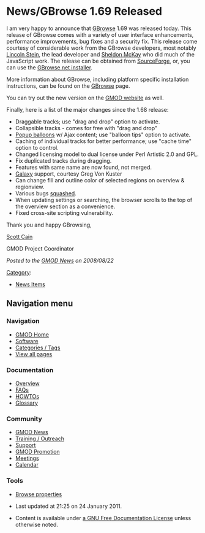 



<span id="top"></span>




# <span dir="auto">News/GBrowse 1.69 Released</span>









I am very happy to announce that [GBrowse](../GBrowse.1 "GBrowse") 1.69
was released today. This release of GBrowse comes with a variety of user
interface enhancements, performance improvements, bug fixes and a
security fix. This release come courtesy of considerable work from the
GBrowse developers, most notably [Lincoln
Stein](../User%253ALstein "User%253ALstein"), the lead developer and [Sheldon
McKay](../User%253AMckays "User%253AMckays") who did much of the JavaScript
work. The release can be obtained from <a
href="http://sourceforge.net/project/showfiles.php?group_id=27707&amp;package_id=34513&amp;release_id=621342"
class="external text" rel="nofollow">SourceForge</a>, or, you can use
the <a
href="http://gmod.cvs.sourceforge.net/*checkout*/gmod/Generic-Genome-Browser/bin/gbrowse_netinstall.pl"
class="external text" rel="nofollow">GBrowse net installer</a>.

More information about GBrowse, including platform specific installation
instructions, can be found on the [GBrowse](../GBrowse.1 "GBrowse")
page.

You can try out the new version on the
<a href="http://gmod.org/cgi-bin/gbrowse/yeast/" class="external text"
rel="nofollow">GMOD website</a> as well.

Finally, here is a list of the major changes since the 1.68 release:

- Draggable tracks; use "drag and drop" option to activate.
- Collapsible tracks - comes for free with "drag and drop"
- [Popup balloons](../GBrowse_Popup_Balloons "GBrowse Popup Balloons")
  w/ Ajax content; use "balloon tips" option to activate.
- Caching of individual tracks for better performance; use "cache time"
  option to control.
- Changed licensing model to dual license under Perl Artistic 2.0 and
  GPL.
- Fix duplicated tracks during dragging.
- Features with same name are now found, not merged.
- [Galaxy](../Galaxy.1 "Galaxy") support, courtesy Greg Von Kuster
- Can change fill and outline color of selected regions on overview &
  regionview.
- Various bugs
  <a href="http://sourceforge.net/tracker/?group_id=27707&amp;atid=391291"
  class="external text" rel="nofollow">squashed</a>.
- When updating settings or searching, the browser scrolls to the top of
  the overview section as a convenience.
- Fixed cross-site scripting vulnerability.

Thank you and happy GBrowsing,

[Scott Cain](../User%253AScott "User%253AScott")

GMOD Project Coordinator

  



*Posted to the [GMOD News](../GMOD_News "GMOD News") on 2008/08/22*






[Category](../Special%253ACategories "Special%253ACategories"):

- [News Items](../Category%253ANews_Items "Category%253ANews Items")






## Navigation menu







<a href="../Main_Page"
style="background-image: url(../../images/GMOD-cogs.png);"
title="Visit the main page"></a>


### Navigation



- <span id="n-GMOD-Home">[GMOD Home](../Main_Page)</span>
- <span id="n-Software">[Software](../GMOD_Components)</span>
- <span id="n-Categories-.2F-Tags">[Categories /
  Tags](../Categories)</span>
- <span id="n-View-all-pages">[View all
  pages](../Special:AllPages)</span>




### Documentation



- <span id="n-Overview">[Overview](../Overview)</span>
- <span id="n-FAQs">[FAQs](../Category%253AFAQ)</span>
- <span id="n-HOWTOs">[HOWTOs](../Category%253AHOWTO)</span>
- <span id="n-Glossary">[Glossary](../Glossary)</span>




### Community



- <span id="n-GMOD-News">[GMOD News](../GMOD_News)</span>
- <span id="n-Training-.2F-Outreach">[Training /
  Outreach](../Training_and_Outreach)</span>
- <span id="n-Support">[Support](../Support)</span>
- <span id="n-GMOD-Promotion">[GMOD Promotion](../GMOD_Promotion)</span>
- <span id="n-Meetings">[Meetings](../Meetings)</span>
- <span id="n-Calendar">[Calendar](../Calendar)</span>




### Tools

- <span id="t-smwbrowselink"><a href="../Special%253ABrowse/News-2FGBrowse_1.69_Released"
  rel="smw-browse">Browse properties</a></span>



- <span id="footer-info-lastmod">Last updated at 21:25 on 24 January
  2011.</span>
<!-- - <span id="footer-info-viewcount">5,756 page views.</span> -->
- <span id="footer-info-copyright">Content is available under
  <a href="http://www.gnu.org/licenses/fdl-1.3.html" class="external"
  rel="nofollow">a GNU Free Documentation License</a> unless otherwise
  noted.</span>

<!-- -->



<!-- -->




